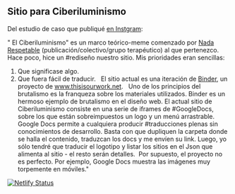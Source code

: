 ## Sitio para Ciberiluminismo

Del estudio de caso que publiqué [en Instgram](https://www.instagram.com/p/B-fmcwYF9s9/):

"
El Ciberiluminismo" es un marco teórico-meme comenzado por [Nada Respetable](http://nadarespetable.com) (publicación/colectivo/grupo terapéutico) al que pertenezco. ⁠
⁠
Hace poco, hice un #rediseño nuestro sitio. Mis prioridades eran sencillas: 
1. Que significase algo. 
2. Que fuera fácil de traducir. ⁠
⁠
El sitio actual es una iteración de [Binder](https://github.com/clementvalla/binder/), un proyecto de www.thisisourwork.net. ⁠
⁠
Uno de los principios del brutalismo es la franqueza sobre los materiales utilizados. Binder es un hermoso ejemplo 
de brutalismo en el diseño web. ⁠
⁠
El actual sitio de Ciberiluminismo consiste en una serie de iframes de #GoogleDocs, sobre los que están sobreimpuestos un logo 
y un menú arrastrable. ⁠
⁠
Google Docs permite a cualquiera producir #traducciones plenas sin conocimientos de desarrollo. Basta con que dupliquen la carpeta donde se halla el contenido, traduzcan los docs y me envíen su link. Luego, yo sólo tendré que traducir el logotipo y listar los sitios en el Json que alimenta al sitio - el resto serán detalles. ⁠
Por supuesto, el proyecto no es perfecto. Por ejemplo, Google Docs muestra las imágenes muy torpemente en móviles.⁠"

[![Netlify Status](https://api.netlify.com/api/v1/badges/7c6c48df-1717-4e33-a7bf-86ee6b9fa4dd/deploy-status)](https://app.netlify.com/sites/ciberiluminismo/deploys)
